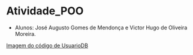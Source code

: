 # Atividade_POO

* Alunos: José Augusto Gomes de Mendonça e Victor Hugo de Oliveira Moreira.

[Imagem do código de UsuarioDB](https://github.com/JoseAugustoGM/Atividade_POO/blob/main/Captura%20de%20tela%202025-06-16%20022510.png)
